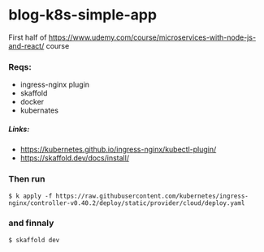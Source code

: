 # blog-k8s-simple-app
First half of https://www.udemy.com/course/microservices-with-node-js-and-react/ course

### Reqs:
* ingress-nginx plugin
* skaffold
* docker
* kubernates
##### Links:
* https://kubernetes.github.io/ingress-nginx/kubectl-plugin/
* https://skaffold.dev/docs/install/

### Then run 
```
$ k apply -f https://raw.githubusercontent.com/kubernetes/ingress-nginx/controller-v0.40.2/deploy/static/provider/cloud/deploy.yaml
```
### and finnaly 
```
$ skaffold dev 
```
